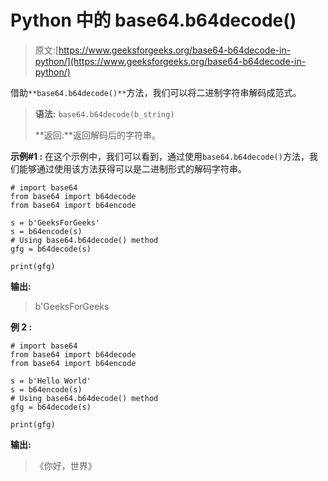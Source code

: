 # Python 中的 base64.b64decode()

> 原文:[https://www.geeksforgeeks.org/base64-b64decode-in-python/](https://www.geeksforgeeks.org/base64-b64decode-in-python/)

借助`**base64.b64decode()**`方法，我们可以将二进制字符串解码成范式。

> **语法:** `base64.b64decode(b_string)`
> 
> **返回:**返回解码后的字符串。

**示例#1 :**
在这个示例中，我们可以看到，通过使用`base64.b64decode()`方法，我们能够通过使用该方法获得可以是二进制形式的解码字符串。

```
# import base64
from base64 import b64decode
from base64 import b64encode

s = b'GeeksForGeeks'
s = b64encode(s)
# Using base64.b64decode() method
gfg = b64decode(s)

print(gfg)
```

**输出:**

> b'GeeksForGeeks

**例 2 :**

```
# import base64
from base64 import b64decode
from base64 import b64encode

s = b'Hello World'
s = b64encode(s)
# Using base64.b64decode() method
gfg = b64decode(s)

print(gfg)
```

**输出:**

> 《你好，世界》
